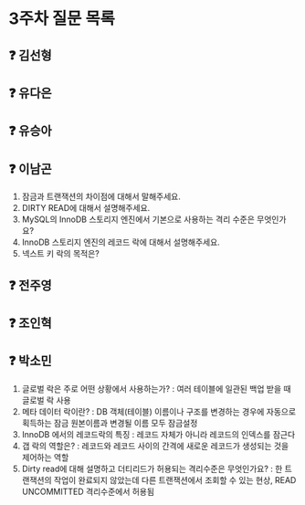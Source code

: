 # 3주차 질문 목록

## ❓ 김선형



## ❓ 유다은



## ❓ 유승아



## ❓ 이남곤

1. 잠금과 트랜잭션의 차이점에 대해서 말해주세요.
2. DIRTY READ에 대해서 설명해주세요.
3. MySQL의 InnoDB 스토리지 엔진에서 기본으로 사용하는 격리 수준은 무엇인가요?
4. InnoDB 스토리지 엔진의 레코드 락에 대해서 설명해주세요.
5. 넥스트 키 락의 목적은?

## ❓ 전주영



## ❓ 조인혁

## ❓ 박소민
1. 글로벌 락은 주로 어떤 상황에서 사용하는가?
    : 여러 테이블에 일관된 백업 받을 때 글로벌 락 사용
2. 메타 데이터 락이란?
    : DB 객체(테이블) 이름이나 구조를 변경하는 경우에 자동으로 획득하는 잠금
    원본이름과 변경될 이름 모두 잠금설정
3. InnoDB 에서의 레코드락의 특징
    :  레코드 자체가 아니라 레코드의 인덱스를 잠근다
4. 갭 락의 역할은?
    : 레코드와 레코드 사이의 간격에 새로운 레코드가 생성되는 것을 제어하는 역할
5. Dirty read에 대해 설명하고 더티리드가 허용되는 격리수준은 무엇인가요?
    : 한 트랜잭션의 작업이 완료되지 않았는데 다른 트랜잭션에서 조회할 수 있는 현상, READ UNCOMMITTED 격리수준에서 허용됨
